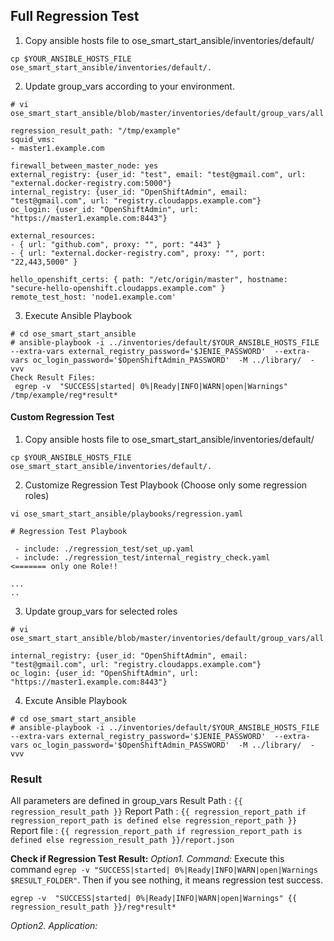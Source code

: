 ## Full Regression Test ##

1. Copy ansible hosts file to ose_smart_start_ansible/inventories/default/
  ```
cp $YOUR_ANSIBLE_HOSTS_FILE ose_smart_start_ansible/inventories/default/.
  ```

2. Update group_vars according to your environment. 
  ```
# vi ose_smart_start_ansible/blob/master/inventories/default/group_vars/all

regression_result_path: "/tmp/example"
squid_vms:
  - master1.example.com

firewall_between_master_node: yes
external_registry: {user_id: "test", email: "test@gmail.com", url: "external.docker-registry.com:5000"}
internal_registry: {user_id: "OpenShiftAdmin", email: "test@gmail.com", url: "registry.cloudapps.example.com"}
oc_login: {user_id: "OpenShiftAdmin", url: "https://master1.example.com:8443"}

external_resources:
  - { url: "github.com", proxy: "", port: "443" }
  - { url: "external.docker-registry.com", proxy: "", port: "22,443,5000" }  

hello_openshift_certs: { path: "/etc/origin/master", hostname: "secure-hello-openshift.cloudapps.example.com" }
remote_test_host: 'node1.example.com'
  ```

3. Execute Ansible Playbook
  ```
# cd ose_smart_start_ansible
# ansible-playbook -i ../inventories/default/$YOUR_ANSIBLE_HOSTS_FILE   --extra-vars external_registry_password='$JENIE_PASSWORD'  --extra-vars oc_login_password='$OpenShiftAdmin_PASSWORD'  -M ../library/  -vvv
Check Result Files:
   egrep -v  "SUCCESS|started| 0%|Ready|INFO|WARN|open|Warnings" /tmp/example/reg*result*
  ```

#### Custom Regression Test ####
1. Copy ansible hosts file to ose_smart_start_ansible/inventories/default/
  ```
cp $YOUR_ANSIBLE_HOSTS_FILE ose_smart_start_ansible/inventories/default/.
  ```
  
2. Customize Regression Test Playbook (Choose only some regression roles)
  ```
vi ose_smart_start_ansible/playbooks/regression.yaml

# Regression Test Playbook

   - include: ./regression_test/set_up.yaml
   - include: ./regression_test/internal_registry_check.yaml      <======= only one Role!!

...
..
  ```
      
3. Update group_vars for selected roles
  ```
# vi ose_smart_start_ansible/blob/master/inventories/default/group_vars/all

internal_registry: {user_id: "OpenShiftAdmin", email: "test@gmail.com", url: "registry.cloudapps.example.com"}
oc_login: {user_id: "OpenShiftAdmin", url: "https://master1.example.com:8443"}

  ```
  
4. Excute Ansible Playbook

  ```
# cd ose_smart_start_ansible
# ansible-playbook -i ../inventories/default/$YOUR_ANSIBLE_HOSTS_FILE   --extra-vars external_registry_password='$JENIE_PASSWORD'  --extra-vars oc_login_password='$OpenShiftAdmin_PASSWORD'  -M ../library/  -vvv
  ```

### Result ###
All parameters are defined in group_vars
Result Path : `{{ regression_result_path }}`
Report Path : `{{ regression_report_path if regression_report_path is defined else regression_report_path }}`
Report file : `{{ regression_report_path if regression_report_path is defined else regression_result_path }}/report.json`

**Check if Regression Test Result:**
*Option1. Command:*
 Execute this command `egrep -v "SUCCESS|started| 0%|Ready|INFO|WARN|open|Warnings $RESULT_FOLDER"`. Then if you see nothing, it means regression test success. 

`egrep -v  "SUCCESS|started| 0%|Ready|INFO|WARN|open|Warnings" {{ regression_result_path }}/reg*result*`

  
*Option2. Application:*



